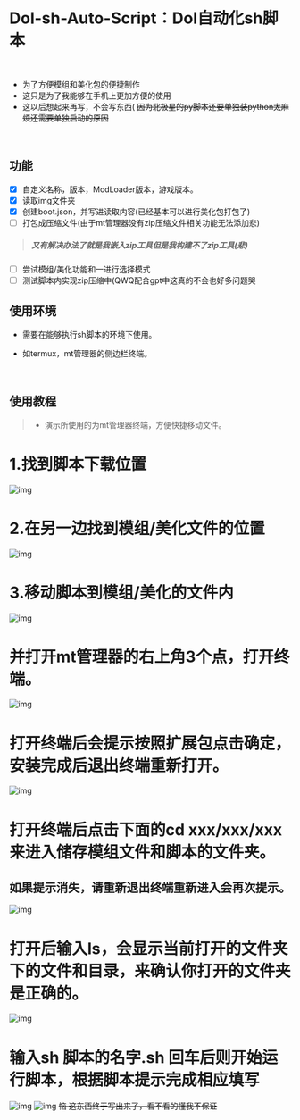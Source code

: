# Dol-sh-Auto-Script：Dol自动化sh脚本

<br>

   - 为了方便模组和美化包的便捷制作
   - 这只是为了我能够在手机上更加方便的使用
   - 这以后想起来再写，不会写东西(
   ~~因为北极星的py脚本还要单独装python太麻烦还需要单独启动的原因~~

<br>

## 功能

 - [x] 自定义名称，版本，ModLoader版本，游戏版本。
 - [x] 读取img文件夹
 - [x] 创建boot.json，并写进读取内容(已经基本可以进行美化包打包了)
 - [ ] 打包成压缩文件(由于mt管理器没有zip压缩文件相关功能无法添加悲)

> ##### 又有解决办法了就是我嵌入zip工具但是我构建不了zip工具(悲)

 - [ ] 尝试模组/美化功能和一进行选择模式
 - [ ] 测试脚本内实现zip压缩中(QWQ配合gpt中这真的不会也好多问题哭

## 使用环境
  - 需要在能够执行sh脚本的环境下使用。
    
  - 如termux，mt管理器的侧边栏终端。

<br>

## 使用教程

>* 演示所使用的为mt管理器终端，方便快捷移动文件。

# 1.找到脚本下载位置
![img](https://github.com/hotianbexuanto/Dol-sh-Auto-Script/blob/90443e783f839b3e7c1e7fd230a8c5b4b85ba483/picture/1.jpg)
# 2.在另一边找到模组/美化文件的位置
![img](https://github.com/hotianbexuanto/Dol-sh-Auto-Script/blob/90443e783f839b3e7c1e7fd230a8c5b4b85ba483/picture/2.jpg)
# 3.移动脚本到模组/美化的文件内
![img](https://github.com/hotianbexuanto/Dol-sh-Auto-Script/blob/90443e783f839b3e7c1e7fd230a8c5b4b85ba483/picture/3.jpg)
# 并打开mt管理器的右上角3个点，打开终端。
![img](https://github.com/hotianbexuanto/Dol-sh-Auto-Script/blob/90443e783f839b3e7c1e7fd230a8c5b4b85ba483/picture/4.jpg)
# 打开终端后会提示按照扩展包点击确定，安装完成后退出终端重新打开。
![img](https://github.com/hotianbexuanto/Dol-sh-Auto-Script/blob/90443e783f839b3e7c1e7fd230a8c5b4b85ba483/picture/5.jpg)
# 打开终端后点击下面的cd xxx/xxx/xxx来进入储存模组文件和脚本的文件夹。
## 如果提示消失，请重新退出终端重新进入会再次提示。
![img](https://github.com/hotianbexuanto/Dol-sh-Auto-Script/blob/90443e783f839b3e7c1e7fd230a8c5b4b85ba483/picture/6.jpg)
# 打开后输入ls，会显示当前打开的文件夹下的文件和目录，来确认你打开的文件夹是正确的。
![img](https://github.com/hotianbexuanto/Dol-sh-Auto-Script/blob/90443e783f839b3e7c1e7fd230a8c5b4b85ba483/picture/7.jpg)
# 输入sh 脚本的名字.sh 回车后则开始运行脚本，根据脚本提示完成相应填写
![img](https://github.com/hotianbexuanto/Dol-sh-Auto-Script/blob/90443e783f839b3e7c1e7fd230a8c5b4b85ba483/picture/8.jpg)
![img](https://github.com/hotianbexuanto/Dol-sh-Auto-Script/blob/90443e783f839b3e7c1e7fd230a8c5b4b85ba483/picture/9.jpg)
~~恼 这东西终于写出来了，看不看的懂我不保证~~
